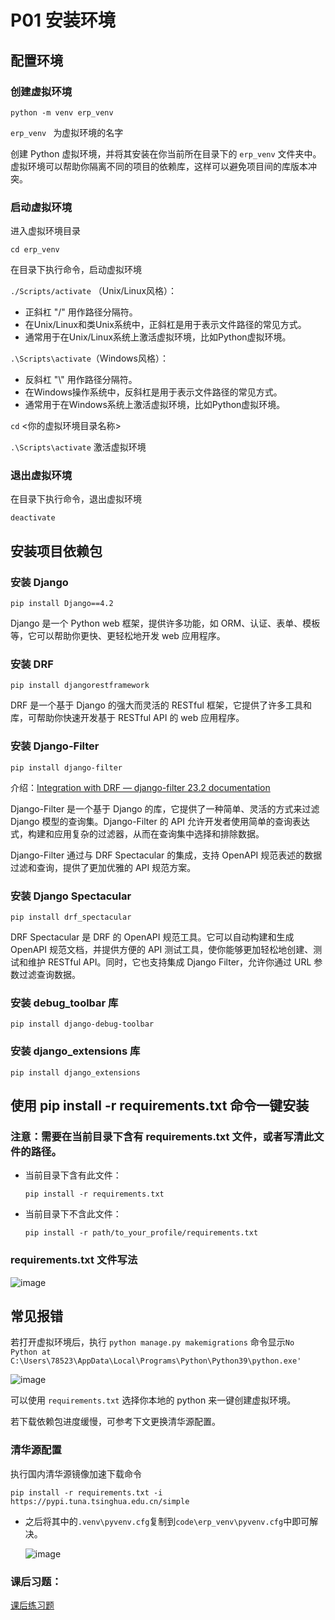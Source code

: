 # P01 安装环境

## 配置环境

### 创建虚拟环境

`python -m venv erp_venv`

`erp_venv ` 为虚拟环境的名字

创建 Python 虚拟环境，并将其安装在你当前所在目录下的 `erp_venv` 文件夹中。虚拟环境可以帮助你隔离不同的项目的依赖库，这样可以避免项目间的库版本冲突。

### 启动虚拟环境

进入虚拟环境目录

`cd erp_venv`

在目录下执行命令，启动虚拟环境

`./Scripts/activate` （Unix/Linux风格）：
  - 正斜杠 "/" 用作路径分隔符。
  - 在Unix/Linux和类Unix系统中，正斜杠是用于表示文件路径的常见方式。
  - 通常用于在Unix/Linux系统上激活虚拟环境，比如Python虚拟环境。

`.\Scripts\activate`（Windows风格）：
  - 反斜杠 "\\" 用作路径分隔符。
  - 在Windows操作系统中，反斜杠是用于表示文件路径的常见方式。
  - 通常用于在Windows系统上激活虚拟环境，比如Python虚拟环境。

`cd`  <你的虚拟环境目录名称>
       
`.\Scripts\activate`   激活虚拟环境

### 退出虚拟环境

在目录下执行命令，退出虚拟环境

`deactivate`
 
## 安装项目依赖包
    

### 安装 Django

`pip install Django==4.2` 

Django 是一个 Python web 框架，提供许多功能，如 ORM、认证、表单、模板等，它可以帮助你更快、更轻松地开发 web 应用程序。

### 安装 DRF

`pip install djangorestframework`  
    
DRF 是一个基于 Django 的强大而灵活的 RESTful 框架，它提供了许多工具和库，可帮助你快速开发基于 RESTful API 的 web 应用程序。

### 安装 Django-Filter

`pip install django-filter`

介绍：[Integration with DRF — django-filter 23.2 documentation](https://django-filter.readthedocs.io/en/stable/guide/rest_framework.html#drf-integration)

Django-Filter 是一个基于 Django 的库，它提供了一种简单、灵活的方式来过滤 Django 模型的查询集。Django-Filter 的 API 允许开发者使用简单的查询表达式，构建和应用复杂的过滤器，从而在查询集中选择和排除数据。

Django-Filter 通过与 DRF Spectacular 的集成，支持 OpenAPI 规范表述的数据过滤和查询，提供了更加优雅的 API 规范方案。


### 安装 Django Spectacular

`pip install drf_spectacular` 

DRF Spectacular 是 DRF 的 OpenAPI 规范工具。它可以自动构建和生成 OpenAPI 规范文档，并提供方便的 API 测试工具，使你能够更加轻松地创建、测试和维护 RESTful API。同时，它也支持集成 Django Filter，允许你通过 URL 参数过滤查询数据。

### 安装 debug_toolbar 库

`pip install django-debug-toolbar`

### 安装 django_extensions 库

`pip install django_extensions`  

## 使用 pip install -r requirements.txt 命令一键安装  
  
### 注意：需要在当前目录下含有 requirements.txt 文件，或者写清此文件的路径。  

- 当前目录下含有此文件：  

  `pip install -r requirements.txt`  

- 当前目录下不含此文件：  
  
  `pip install -r path/to_your_profile/requirements.txt`

### requirements.txt 文件写法  

![image](assets/requriements_txt.png)    

## 常见报错

若打开虚拟环境后，执行 `python manage.py makemigrations` 命令显示`No Python at C:\Users\78523\AppData\Local\Programs\Python\Python39\python.exe'`  
  
![image](assets/erp_venv.png)

可以使用 `requirements.txt` 选择你本地的 python 来一键创建虚拟环境。

若下载依赖包进度缓慢，可参考下文更换清华源配置。  

###  **清华源配置**  

执行国内清华源镜像加速下载命令  

`pip install -r requirements.txt -i https://pypi.tuna.tsinghua.edu.cn/simple`

- 之后将其中的`.venv\pyvenv.cfg`复制到`code\erp_venv\pyvenv.cfg`中即可解决。
  
  ![image](assets/requirements_image.png)

### 课后习题：
[课后练习题](/contents/P13.md#1-python-虚拟环境创建)